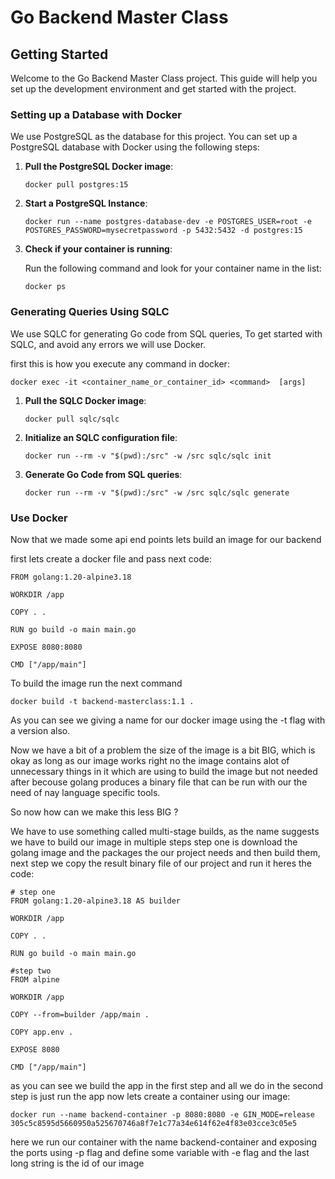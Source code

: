# Go Backend Master Class

## Getting Started

Welcome to the Go Backend Master Class project. This guide will help you set up the development environment and get started with the project.

### Setting up a Database with Docker

We use PostgreSQL as the database for this project. You can set up a PostgreSQL database with Docker using the following steps:

1. **Pull the PostgreSQL Docker image**:

   ```
   docker pull postgres:15
   ```

2. **Start a PostgreSQL Instance**:

   ```
   docker run --name postgres-database-dev -e POSTGRES_USER=root -e POSTGRES_PASSWORD=mysecretpassword -p 5432:5432 -d postgres:15
   ```

3. **Check if your container is running**:

   Run the following command and look for your container name in the list:

   ```
   docker ps
   ```

### Generating Queries Using SQLC

We use SQLC for generating Go code from SQL queries, To get started with SQLC, and avoid any errors we will use Docker.

first this is how you execute any command in docker:

```
docker exec -it <container_name_or_container_id> <command>  [args]
```

1. **Pull the SQLC Docker image**:

   ```
   docker pull sqlc/sqlc
   ```

2. **Initialize an SQLC configuration file**:

   ```
   docker run --rm -v "$(pwd):/src" -w /src sqlc/sqlc init
   ```

3. **Generate Go Code from SQL queries**:

   ```
   docker run --rm -v "$(pwd):/src" -w /src sqlc/sqlc generate
   ```

### Use Docker

Now that we made some api end points lets build an image for our backend

first lets create a docker file and pass next code:

```
FROM golang:1.20-alpine3.18

WORKDIR /app

COPY . .

RUN go build -o main main.go

EXPOSE 8080:8080

CMD ["/app/main"]
```

To build the image run the next command

```
docker build -t backend-masterclass:1.1 .
```

As you can see we giving a name for our docker image using the -t flag with a version also.

Now we have a bit of a problem the size of the image is a bit BIG, which is okay as long as our image works right no
the image contains alot of unnecessary things in it which are using to build the image but not needed after becouse golang
produces a binary file that can be run with our the need of nay language specific tools.

So now how can we make this less BIG ?

We have to use something called multi-stage builds, as the name suggests we have to build our image in multiple steps step one is download the golang image and the packages the our project needs and then build them, next step we copy the result binary file of our project and run it heres the code:

```
# step one
FROM golang:1.20-alpine3.18 AS builder

WORKDIR /app

COPY . .

RUN go build -o main main.go

#step two
FROM alpine

WORKDIR /app

COPY --from=builder /app/main .

COPY app.env .

EXPOSE 8080

CMD ["/app/main"]
```

as you can see we build the app in the first step and all we do in the second step is just run the app
now lets create a container using our image:

```
docker run --name backend-container -p 8080:8080 -e GIN_MODE=release 305c5c8595d5660950a525670746a8f7e1c77a34e614f62e4f83e03cce3c05e5
```

here we run our container with the name backend-container and exposing the ports using -p flag and define some variable with -e flag and the last long string is the id of our image
